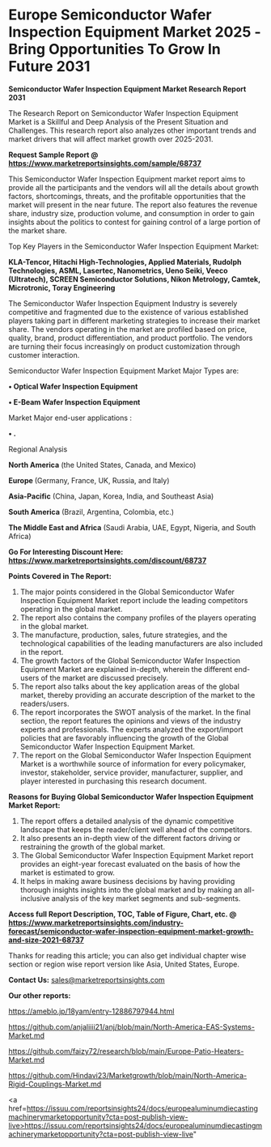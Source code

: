 # Europe Semiconductor Wafer Inspection Equipment Market 2025 -Bring Opportunities To Grow In Future 2031

<strong>Semiconductor Wafer Inspection Equipment Market Research Report 2031</strong>

The Research Report on Semiconductor Wafer Inspection Equipment Market is a Skillful and Deep Analysis of the Present Situation and Challenges. This research report also analyzes other important trends and market drivers that will affect market growth over 2025-2031.

<strong>Request Sample Report @ <a href=https://www.marketreportsinsights.com/sample/68737>https://www.marketreportsinsights.com/sample/68737</a></strong>

This Semiconductor Wafer Inspection Equipment market report aims to provide all the participants and the vendors will all the details about growth factors, shortcomings, threats, and the profitable opportunities that the market will present in the near future. The report also features the revenue share, industry size, production volume, and consumption in order to gain insights about the politics to contest for gaining control of a large portion of the market share.

Top Key Players in the Semiconductor Wafer Inspection Equipment Market:

<strong>KLA-Tencor, Hitachi High-Technologies, Applied Materials, Rudolph Technologies, ASML, Lasertec, Nanometrics, Ueno Seiki, Veeco (Ultratech), SCREEN Semiconductor Solutions, Nikon Metrology, Camtek, Microtronic, Toray Engineering</strong>

The Semiconductor Wafer Inspection Equipment Industry is severely competitive and fragmented due to the existence of various established players taking part in different marketing strategies to increase their market share. The vendors operating in the market are profiled based on price, quality, brand, product differentiation, and product portfolio. The vendors are turning their focus increasingly on product customization through customer interaction.

Semiconductor Wafer Inspection Equipment Market Major Types are:

<strong>• Optical Wafer Inspection Equipment

• E-Beam Wafer Inspection Equipment</strong>

Market Major end-user applications :

<strong>• .</strong>

Regional Analysis

</u><strong><b>North America</b></strong> (the United States, Canada, and Mexico)

<strong><b>Europe </b></strong>(Germany, France, UK, Russia, and Italy)

<strong><b>Asia-Pacific</b></strong> (China, Japan, Korea, India, and Southeast Asia)

<strong><b>South America</b></strong> (Brazil, Argentina, Colombia, etc.)

<strong><b>The Middle East and Africa</b></strong> (Saudi Arabia, UAE, Egypt, Nigeria, and South Africa)

<strong>Go For Interesting Discount Here: <a href=https://www.marketreportsinsights.com/discount/68737>https://www.marketreportsinsights.com/discount/68737</a></strong>

<strong>Points Covered in The Report:</strong>
<ol>
  <li>The major points considered in the Global Semiconductor Wafer Inspection Equipment Market report include the leading competitors operating in the global market.</li>
  <li>The report also contains the company profiles of the players operating in the global market.</li>
  <li>The manufacture, production, sales, future strategies, and the technological capabilities of the leading manufacturers are also included in the report.</li>
  <li>The growth factors of the Global Semiconductor Wafer Inspection Equipment Market are explained in-depth, wherein the different end-users of the market are discussed precisely.</li>
  <li>The report also talks about the key application areas of the global market, thereby providing an accurate description of the market to the readers/users.</li>
  <li>The report incorporates the SWOT analysis of the market. In the final section, the report features the opinions and views of the industry experts and professionals. The experts analyzed the export/import policies that are favorably influencing the growth of the Global Semiconductor Wafer Inspection Equipment Market.</li>
  <li>The report on the Global Semiconductor Wafer Inspection Equipment Market is a worthwhile source of information for every policymaker, investor, stakeholder, service provider, manufacturer, supplier, and player interested in purchasing this research document.</li>
</ol>
<strong>Reasons for Buying Global Semiconductor Wafer Inspection Equipment Market Report:</strong>

<ol>
  <li>The report offers a detailed analysis of the dynamic competitive landscape that keeps the reader/client well ahead of the competitors.</li>
  <li>It also presents an in-depth view of the different factors driving or restraining the growth of the global market.</li>
  <li>The Global Semiconductor Wafer Inspection Equipment Market report provides an eight-year forecast evaluated on the basis of how the market is estimated to grow.</li>
  <li>It helps in making aware business decisions by having providing thorough insights insights into the global market and by making an all-inclusive analysis of the key market segments and sub-segments.</li>
</ol>
<strong>Access full Report Description, TOC, Table of Figure, Chart, etc. @ <a href=https://www.marketreportsinsights.com/industry-forecast/semiconductor-wafer-inspection-equipment-market-growth-and-size-2021-68737>https://www.marketreportsinsights.com/industry-forecast/semiconductor-wafer-inspection-equipment-market-growth-and-size-2021-68737</a></strong>


Thanks for reading this article; you can also get individual chapter wise section or region wise report version like Asia, United States, Europe.

<strong>Contact Us:</strong>
sales@marketreportsinsights.com

<strong>Our other reports:</strong>

<a href=https://ameblo.jp/18yam/entry-12886797944.html>https://ameblo.jp/18yam/entry-12886797944.html</a>

<a href=https://github.com/anjaliiii21/anj/blob/main/North-America-EAS-Systems-Market.md>https://github.com/anjaliiii21/anj/blob/main/North-America-EAS-Systems-Market.md</a>

<a href=https://github.com/faizy72/research/blob/main/Europe-Patio-Heaters-Market.md>https://github.com/faizy72/research/blob/main/Europe-Patio-Heaters-Market.md</a>

<a href=https://github.com/Hindavi23/Marketgrowth/blob/main/North-America-Rigid-Couplings-Market.md>https://github.com/Hindavi23/Marketgrowth/blob/main/North-America-Rigid-Couplings-Market.md</a>

<a href=https://issuu.com/reportsinsights24/docs/europealuminumdiecastingmachinerymarketopportunity?cta=post-publish-view-live>https://issuu.com/reportsinsights24/docs/europealuminumdiecastingmachinerymarketopportunity?cta=post-publish-view-live</a>"
